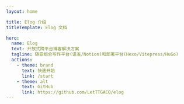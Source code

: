 ```yaml
---
layout: home

title: Elog 介绍
titleTemplate: Elog 文档

hero:
  name: Elog
  text: 开放式跨平台博客解决方案
  tagline: 随意组合写作平台(语雀/Notion)和部署平台(Hexo/Vitepress/HuGo)
  actions:
    - theme: brand
      text: 快速开始
      link: /start
    - theme: alt
      text: GitHub
      link: https://github.com/LetTTGACO/elog
---
```

